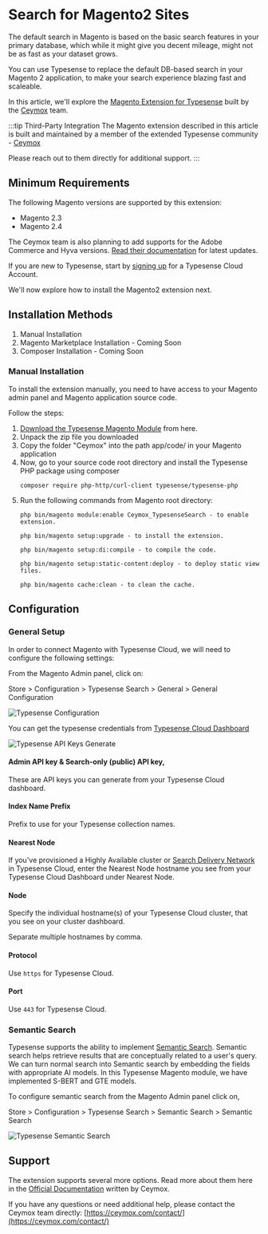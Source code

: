 # Search for Magento2 Sites

The default search in Magento is based on the basic search features in your primary database, which while it might give you decent mileage, might not be as fast as your dataset grows.

You can use Typesense to replace the default DB-based search in your Magento 2 application, to make your search experience blazing fast and scaleable. 

In this article, we'll explore the [Magento Extension for Typesense](https://ceymox.com/typesense-search-for-magento/) built by the [Ceymox](https://ceymox.com/) team.

:::tip Third-Party Integration
The Magento extension described in this article is built and maintained by a member of the extended Typesense community - [Ceymox](https://ceymox.com/)

Please reach out to them directly for additional support.
:::

## Minimum Requirements

The following Magento versions are supported by this extension: 

- Magento 2.3
- Magento 2.4 

The Ceymox team is also planning to add supports for the Adobe Commerce and Hyva versions. [Read their documentation](https://ceymox.com/doc/typesense-search-for-magento-implementation-guide.html) for latest updates.

If you are new to Typesense, start by [signing up](https://cloud.typesense.org/signup) for a Typesense Cloud Account.

We'll now explore how to install the Magento2 extension next.

## Installation Methods

1. Manual Installation 
2. Magento Marketplace Installation - Coming Soon 
3. Composer Installation - Coming Soon 

### Manual Installation

To install the extension manually, you need to have access to your Magento admin panel and Magento application source code.

Follow the steps:

1. [Download the Typesense Magento Module](https://ceymox.com/typesense-search-for-magento/) from here.
2. Unpack the zip file you downloaded
3. Copy the folder "Ceymox" into the path app/code/ in your Magento application
4. Now, go to your source code root directory and install the Typesense PHP package using composer
    ```shell
    composer require php-http/curl-client typesense/typesense-php
    ```
5. Run the following commands from Magento root directory:
    ```shell
    php bin/magento module:enable Ceymox_TypesenseSearch - to enable extension.
    
    php bin/magento setup:upgrade - to install the extension.
    
    php bin/magento setup:di:compile - to compile the code.
    
    php bin/magento setup:static-content:deploy - to deploy static view files.
    
    php bin/magento cache:clean - to clean the cache.
    ```

## Configuration 

### General Setup 

In order to connect Magento with Typesense Cloud, we will need to configure the following settings:

From the Magento Admin panel, click on:

Store > Configuration > Typesense Search > General > General Configuration

![Typesense Configuration](~@images/magento2/configuration.png)

You can get the typesense credentials from [Typesense Cloud Dashboard](https://cloud.typesense.org/login)

![Typesense API Keys Generate](~@images/magento2/api_key_generate.png)

#### Admin API key & Search-only (public) API key, 

These are API keys you can generate from your Typesense Cloud dashboard.

#### Index Name Prefix

Prefix to use for your Typesense collection names.

#### Nearest Node

If you've provisioned a Highly Available cluster or [Search Delivery Network](/guide/typesense-cloud/search-delivery-network.md) in Typesense Cloud, enter the Nearest Node hostname you see from your Typesense Cloud Dashboard under Nearest Node.

#### Node

Specify the individual hostname(s) of your Typesense Cloud cluster, that you see on your cluster dashboard. 

Separate multiple hostnames by comma.

#### Protocol

Use `https` for Typesense Cloud.

#### Port

Use `443` for Typesense Cloud.

### Semantic Search

Typesense supports the ability to implement [Semantic Search](./semantic-search.md). Semantic search helps retrieve results that are conceptually related to a user's query. We can turn normal search into Semantic search by embedding the fields with appropriate AI models. 
In this Typesense Magento module, we have implemented S-BERT and GTE models.

To configure semantic search from the Magento Admin panel click on,

Store > Configuration > Typesense Search > Semantic Search > Semantic Search

![Typesense Semantic Search](~@images/magento2/semantic_search.png)

## Support

The extension supports several more options. Read more about them here in the [Official Documentation](https://ceymox.com/doc/typesense-search-for-magento-implementation-guide.html) written by Ceymox.

If you have any questions or need additional help, please contact the Ceymox team directly: [https://ceymox.com/contact/](https://ceymox.com/contact/) 